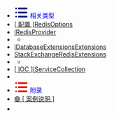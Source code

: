 -  <span style='color:Blue'><img src="wwwroot/images/MB.svg" alt="" style="margin-bottom:-4px" />&nbsp;相关类型</span>
-  [<span class='class'>[ 配置 ]RedisOptions</span>](e1.0.0)
-  [<span class='interface'>IRedisProvider</span>](e2.0.0)
-  -
-  [<span class='static'>IDatabaseExtensionsExtensions</span>](e3.0.0)
-  [<span class='static'>StackExchangeRedisExtensions</span>](e4.0.0)
-  -
-  [<span class='static'>[ IOC ]IServiceCollection</span>](s1.0.0)
-  
-  <span style='color:Blue'><img src="wwwroot/images/MR.svg" alt="" style="margin-bottom:-4px" />&nbsp;附录</span>
- [🟢 [ 案例说明 ]](T1.0.0)
- 



